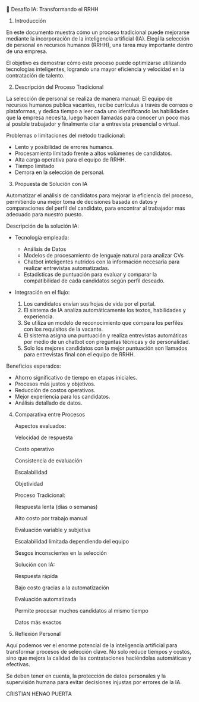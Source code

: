 🧠  Desafío IA: Transformando el RRHH

1. Introducción

En este documento muestra cómo un proceso tradicional puede mejorarse mediante la incorporación de la inteligencia artificial (IA). 
Elegí  la selección de personal en recursos humanos (RRHH), una tarea muy importante dentro de una empresa.

El objetivo es demostrar cómo este proceso puede optimizarse utilizando tecnologías inteligentes, logrando una mayor eficiencia y velocidad en la contratación de talento.

2. Descripción del Proceso Tradicional
 
La selección de personal se realiza de manera manual; 
El equipo de recursos humanos publica vacantes, recibe currículus a través de correos o plataformas, y dedica tiempo a leer cada uno identificando las habilidades que la empresa necesita, luego hacen llamadas para conocer un poco mas al posible trabajador y finalmente citar a entrevista presencial o virtual.

Problemas o limitaciones del método tradicional:

- Lento y posibilidad de errores humanos.  
- Procesamiento limitado frente a altos volúmenes de candidatos.   
- Alta carga operativa para el equipo de RRHH.  
- Tiempo limitado 
- Demora en la selección de personal.


3. Propuesta de Solución con IA

Automatizar el análisis de candidatos para mejorar la eficiencia del proceso,  permitiendo una mejor toma de decisiones basada en datos y comparaciones del perfil del candidato, para encontrar al trabajador mas adecuado para nuestro puesto. 

Descripción de la solución IA:

- Tecnología empleada:
  - Análisis de Datos 
  - Modelos de procesamiento de lenguaje natural para analizar CVs 
  - Chatbot inteligentes nutridos con la información necesaria para realizar entrevistas automatizadas.  
  - Estadísticas de puntuación para evaluar y comparar la compatibilidad de cada candidatos según perfil deseado.

- Integración en el flujo: 

  1. Los candidatos envían sus hojas de vida por el portal.  
  2. El sistema de IA analiza automáticamente los textos, habilidades y experiencia. 
  3. Se utiliza un modelo de reconocimiento que compara los perfiles con los requisitos de la vacante.  
  4. El sistema asigna una puntuación y realiza entrevistas automáticas por medio de un chatbot con preguntas técnicas y de personalidad.  
  5. Solo los mejores candidatos con la mejor puntuación son llamados para entrevistas final con el equipo de RRHH.







Beneficios esperados:

- Ahorro significativo de tiempo en etapas iniciales.  
- Procesos más justos y objetivos.  
- Reducción de costos operativos.  
- Mejor experiencia para los candidatos.  
- Análisis detallado de datos.

4. Comparativa entre Procesos

    Aspectos evaluados:

    Velocidad de respuesta

    Costo operativo

    Consistencia de evaluación

    Escalabilidad

    Objetividad

    Proceso Tradicional:

    Respuesta lenta (días o semanas)

    Alto costo por trabajo manual

    Evaluación variable y subjetiva

    Escalabilidad limitada dependiendo del equipo

    Sesgos inconscientes en la selección

    Solución con IA:

    Respuesta rápida

    Bajo costo gracias a la automatización

    Evaluación automatizada

    Permite procesar muchos candidatos al mismo tiempo

    Datos más exactos

5. Reflexión Personal

Aquí podemos ver el enorme potencial de la inteligencia artificial para transformar procesos de selección clave. 
No solo reduce tiempos y costos, sino que mejora la calidad de las contrataciones haciéndolas automáticas y efectivas.

Se deben tener en cuenta, la protección de datos personales y la supervisión humana para evitar decisiones injustas por errores de la IA. 


CRISTIAN HENAO PUERTA 
